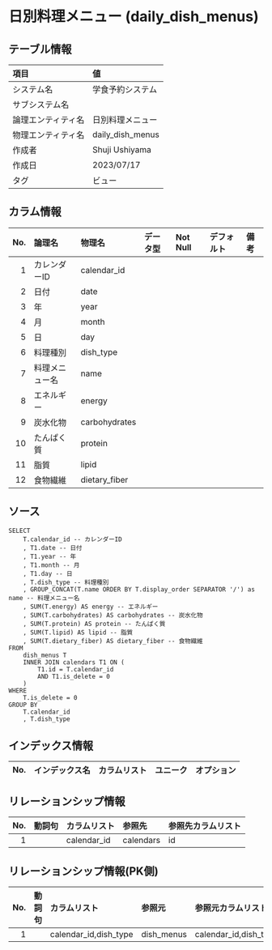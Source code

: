 # 日別料理メニュー (daily_dish_menus)

## テーブル情報

| 項目                           | 値                                                                                                   |
|:-------------------------------|:-----------------------------------------------------------------------------------------------------|
| システム名                     | 学食予約システム                                                                                     |
| サブシステム名                 |                                                                                                      |
| 論理エンティティ名             | 日別料理メニュー                                                                                     |
| 物理エンティティ名             | daily_dish_menus                                                                                     |
| 作成者                         | Shuji Ushiyama                                                                                       |
| 作成日                         | 2023/07/17                                                                                           |
| タグ                           | ビュー                                                                                               |



## カラム情報

| No. | 論理名                         | 物理名                         | データ型                       | Not Null | デフォルト           | 備考                           |
|----:|:-------------------------------|:-------------------------------|:-------------------------------|:---------|:---------------------|:-------------------------------|
|   1 | カレンダーID                   | calendar_id                    |                                |          |                      |                                |
|   2 | 日付                           | date                           |                                |          |                      |                                |
|   3 | 年                             | year                           |                                |          |                      |                                |
|   4 | 月                             | month                          |                                |          |                      |                                |
|   5 | 日                             | day                            |                                |          |                      |                                |
|   6 | 料理種別                       | dish_type                      |                                |          |                      |                                |
|   7 | 料理メニュー名                 | name                           |                                |          |                      |                                |
|   8 | エネルギー                     | energy                         |                                |          |                      |                                |
|   9 | 炭水化物                       | carbohydrates                  |                                |          |                      |                                |
|  10 | たんぱく質                     | protein                        |                                |          |                      |                                |
|  11 | 脂質                           | lipid                          |                                |          |                      |                                |
|  12 | 食物繊維                       | dietary_fiber                  |                                |          |                      |                                |



## ソース
```
SELECT
    T.calendar_id -- カレンダーID
    , T1.date -- 日付
    , T1.year -- 年
    , T1.month -- 月
    , T1.day -- 日
    , T.dish_type -- 料理種別
    , GROUP_CONCAT(T.name ORDER BY T.display_order SEPARATOR '/') as name -- 料理メニュー名
    , SUM(T.energy) AS energy -- エネルギー
    , SUM(T.carbohydrates) AS carbohydrates -- 炭水化物
    , SUM(T.protein) AS protein -- たんぱく質
    , SUM(T.lipid) AS lipid -- 脂質
    , SUM(T.dietary_fiber) AS dietary_fiber -- 食物繊維
FROM
    dish_menus T
    INNER JOIN calendars T1 ON (
        T1.id = T.calendar_id
        AND T1.is_delete = 0
    )
WHERE
    T.is_delete = 0
GROUP BY
    T.calendar_id
    , T.dish_type

```



## インデックス情報

| No. | インデックス名                 | カラムリスト                             | ユニーク   | オプション                     | 
|----:|:-------------------------------|:-----------------------------------------|:-----------|:-------------------------------|



## リレーションシップ情報

| No. | 動詞句                         | カラムリスト                             | 参照先                         | 参照先カラムリスト                       |
|----:|:-------------------------------|:-----------------------------------------|:-------------------------------|:-----------------------------------------|
|   1 |                                | calendar_id                              | calendars                      | id                                       |



## リレーションシップ情報(PK側)

| No. | 動詞句                         | カラムリスト                             | 参照元                         | 参照元カラムリスト                       |
|----:|:-------------------------------|:-----------------------------------------|:-------------------------------|:-----------------------------------------|
|   1 |                                | calendar_id,dish_type                    | dish_menus                     | calendar_id,dish_type                    |


